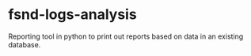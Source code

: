 # fsnd-logs-analysis
Reporting tool in python to print out reports based on data in an existing database.
